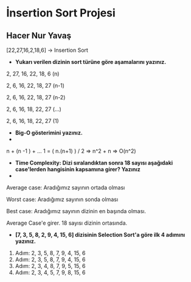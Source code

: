 # İnsertion Sort Projesi

## Hacer Nur Yavaş

[22,27,16,2,18,6] -> Insertion Sort

- **Yukarı verilen dizinin sort türüne göre aşamalarını yazınız.**

2, 27, 16, 22, 18, 6   (n)

2, 6, 16, 22, 18, 27   (n-1)

2, 6, 16, 22, 18, 27   (n-2)

2, 6, 16, 18, 22, 27   (...)

2, 6, 16, 18, 22, 27   (1)

- **Big-O gösterimini yazınız.**
- 
n + (n -1 ) + ... 1 = ( n.(n+1) ) / 2 => n^2 + n => O(n^2)


- **Time Complexity: Dizi sıralandıktan sonra 18 sayısı aşağıdaki case'lerden hangisinin kapsamına girer? Yazınız**
- 
Average case: Aradığımız sayının ortada olması

Worst case: Aradığımız sayının sonda olması

Best case: Aradığımız sayının dizinin en başında olması.

Average Case'e girer. 18 sayısı dizinin ortasında.


- **[7, 3, 5, 8, 2, 9, 4, 15, 6] dizisinin Selection Sort'a göre ilk 4 adımını yazınız.**
  
1. Adım: 2, 3, 5, 8, 7, 9, 4, 15, 6
2. Adım: 2, 3, 5, 8, 7, 9, 4, 15, 6
3. Adım: 2, 3, 4, 8, 7, 9, 5, 15, 6
4. Adım: 2, 3, 4, 5, 7, 9, 8, 15, 6
   
